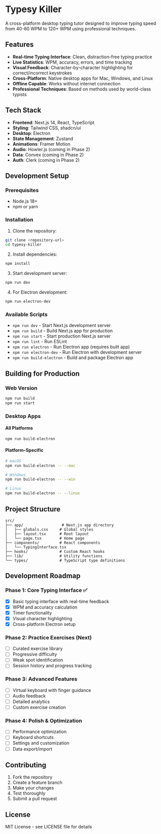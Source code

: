 # Typesy Killer

A cross-platform desktop typing tutor designed to improve typing speed from 40-60 WPM to 120+ WPM using professional techniques.

## Features

- **Real-time Typing Interface**: Clean, distraction-free typing practice
- **Live Statistics**: WPM, accuracy, errors, and time tracking
- **Visual Feedback**: Character-by-character highlighting for correct/incorrect keystrokes
- **Cross-Platform**: Native desktop apps for Mac, Windows, and Linux
- **Offline Capable**: Works without internet connection
- **Professional Techniques**: Based on methods used by world-class typists

## Tech Stack

- **Frontend**: Next.js 14, React, TypeScript
- **Styling**: Tailwind CSS, shadcn/ui
- **Desktop**: Electron
- **State Management**: Zustand
- **Animations**: Framer Motion
- **Audio**: Howler.js (coming in Phase 2)
- **Data**: Convex (coming in Phase 2)
- **Auth**: Clerk (coming in Phase 2)

## Development Setup

### Prerequisites

- Node.js 18+
- npm or yarn

### Installation

1. Clone the repository:

```bash
git clone <repository-url>
cd typesy-killer
```

2. Install dependencies:

```bash
npm install
```

3. Start development server:

```bash
npm run dev
```

4. For Electron development:

```bash
npm run electron-dev
```

### Available Scripts

- `npm run dev` - Start Next.js development server
- `npm run build` - Build Next.js app for production
- `npm run start` - Start production Next.js server
- `npm run lint` - Run ESLint
- `npm run electron` - Run Electron app (requires built app)
- `npm run electron-dev` - Run Electron with development server
- `npm run build-electron` - Build and package Electron app

## Building for Production

### Web Version

```bash
npm run build
npm run start
```

### Desktop Apps

#### All Platforms

```bash
npm run build-electron
```

#### Platform-Specific

```bash
# macOS
npm run build-electron -- --mac

# Windows
npm run build-electron -- --win

# Linux
npm run build-electron -- --linux
```

## Project Structure

```
src/
├── app/                 # Next.js app directory
│   ├── globals.css     # Global styles
│   ├── layout.tsx      # Root layout
│   └── page.tsx        # Home page
├── components/         # React components
│   └── TypingInterface.tsx
├── hooks/              # Custom React hooks
├── lib/                # Utility functions
└── types/              # TypeScript type definitions
```

## Development Roadmap

### Phase 1: Core Typing Interface ✅

- [x] Basic typing interface with real-time feedback
- [x] WPM and accuracy calculation
- [x] Timer functionality
- [x] Visual character highlighting
- [x] Cross-platform Electron setup

### Phase 2: Practice Exercises (Next)

- [ ] Curated exercise library
- [ ] Progressive difficulty
- [ ] Weak spot identification
- [ ] Session history and progress tracking

### Phase 3: Advanced Features

- [ ] Virtual keyboard with finger guidance
- [ ] Audio feedback
- [ ] Detailed analytics
- [ ] Custom exercise creation

### Phase 4: Polish & Optimization

- [ ] Performance optimization
- [ ] Keyboard shortcuts
- [ ] Settings and customization
- [ ] Data export/import

## Contributing

1. Fork the repository
2. Create a feature branch
3. Make your changes
4. Test thoroughly
5. Submit a pull request

## License

MIT License - see LICENSE file for details
